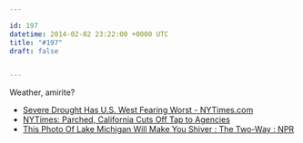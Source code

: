 ```yaml
---

id: 197
datetime: 2014-02-02 23:22:00 +0000 UTC
title: "#197"
draft: false


---
```


Weather, amirite? 

 
 * [Severe Drought Has U.S. West Fearing Worst - NYTimes.com](http://www.nytimes.com/2014/02/02/us/severe-drought-has-us-west-fearing-worst.html?_r=0)
 * [NYTimes: Parched, California Cuts Off Tap to Agencies](http://nyti.ms/1gyHEBk)
 * [This Photo Of Lake Michigan Will Make You Shiver : The Two-Way : NPR](http://www.npr.org/blogs/thetwo-way/2014/01/30/268871528/this-photo-of-lake-michigan-will-make-you-shiver)



